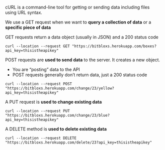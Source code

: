 <!--title={Using cURL}-->

cURL is a command-line tool for getting or sending data including files using URL syntax. 

We use a GET request when we want to **query a collection of data** or a **specific piece of data**

GET requests return a data object (usually in JSON) and a 200 status code

```
curl --location --request GET "https://bitbloxs.herokuapp.com/boxes?api_key=thisistheapikey"
```

POST requests are **used to send data** to the server. It creates a new object.

- You are “posting” data to the API
- POST requests generally don’t return data, just a 200 status code

```
curl --location --request POST "https://bitbloxs.herokuapp.com/change/23/yellow?api_key=thisistheapikey"
```

A PUT request is **used to change existing data** 

```
curl --location --request PUT "https://bitbloxs.herokuapp.com/change/23/blue?api_key=thisistheapikey"
```

A DELETE method is **used to delete existing data**

```
curl --location --request DELETE "https://bitbloxs.herokuapp.com/delete/23?api_key=thisistheapikey"
```

